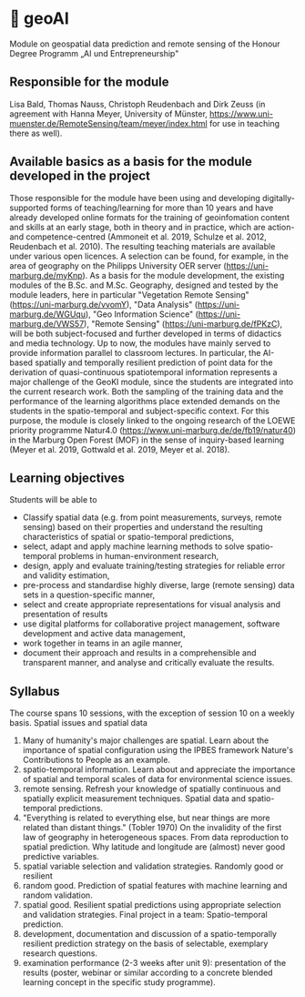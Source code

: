# :construction: geoAI
Module on geospatial data prediction and remote sensing of the Honour Degree Programm „AI und Entrepreneurship"

## Responsible for the module
Lisa Bald, Thomas Nauss, Christoph Reudenbach and Dirk Zeuss (in agreement with Hanna Meyer, University of Münster, https://www.uni-muenster.de/RemoteSensing/team/meyer/index.html for use in teaching there as well).  

## Available basics as a basis for the module developed in the project
Those responsible for the module have been using and developing digitally-supported forms of teaching/learning for more than 10 years and have already developed online formats for the training of geoinfomation content and skills at an early stage, both in theory and in practice, which are action- and competence-centred (Ammoneit et al. 2019, Schulze et al. 2012, Reudenbach et al. 2010).
The resulting teaching materials are available under various open licences. A selection can be found, for example, in the area of geography on the Philipps University OER server (https://uni-marburg.de/myKnp). As a basis for the module development, the existing modules of the B.Sc. and M.Sc. Geography, designed and tested by the module leaders, here in particular "Vegetation Remote Sensing" (https://uni-marburg.de/vvomY), "Data Analysis" (https://uni-marburg.de/WGUqu), "Geo Information Science" (https://uni-marburg.de/VWS57), "Remote Sensing" (https://uni-marburg.de/fPKzC), will be both subject-focused and further developed in terms of didactics and media technology. Up to now, the modules have mainly served to provide information parallel to classroom lectures. In particular, the AI-based spatially and temporally resilient prediction of point data for the derivation of quasi-continuous spatiotemporal information represents a major challenge of the GeoKI module, since the students are integrated into the current research work. Both the sampling of the training data and the performance of the learning algorithms place extended demands on the students in the spatio-temporal and subject-specific context.  For this purpose, the module is closely linked to the ongoing research of the LOEWE priority programme Natur4.0 (https://www.uni-marburg.de/de/fb19/natur40) in the Marburg Open Forest (MOF) in the sense of inquiry-based learning (Meyer et al. 2019, Gottwald et al. 2019, Meyer et al. 2018).

## Learning objectives
Students will be able to
- Classify spatial data (e.g. from point measurements, surveys, remote sensing) based on their properties and understand the resulting characteristics of spatial or spatio-temporal predictions,
- select, adapt and apply machine learning methods to solve spatio-temporal problems in human-environment research,
- design, apply and evaluate training/testing strategies for reliable error and validity estimation,
- pre-process and standardise highly diverse, large (remote sensing) data sets in a question-specific manner,
- select and create appropriate representations for visual analysis and presentation of results
- use digital platforms for collaborative project management, software development and active data management,
- work together in teams in an agile manner,
- document their approach and results in a comprehensible and transparent manner, and analyse and critically evaluate the results.

## Syllabus
The course spans 10 sessions, with the exception of session 10 on a weekly basis.
Spatial issues and spatial data
1. Many of humanity's major challenges are spatial. Learn about the importance of spatial configuration using the IPBES framework Nature's Contributions to People as an example.
2. spatio-temporal information. Learn about and appreciate the importance of spatial and temporal scales of data for environmental science issues.
3. remote sensing. Refresh your knowledge of spatially continuous and spatially explicit measurement techniques.
Spatial data and spatio-temporal predictions.
4. "Everything is related to everything else, but near things are more related than distant things." (Tobler 1970) On the invalidity of the first law of geography in heterogeneous spaces.
From data reproduction to spatial prediction. Why latitude and longitude are (almost) never good predictive variables.
6. spatial variable selection and validation strategies.
Randomly good or resilient
7. random good. Prediction of spatial features with machine learning and random validation.  
8. spatial good. Resilient spatial predictions using appropriate selection and validation strategies.
Final project in a team: Spatio-temporal prediction.
9. development, documentation and discussion of a spatio-temporally resilient prediction strategy on the basis of selectable, exemplary research questions.
10. examination performance (2-3 weeks after unit 9): presentation of the results (poster, webinar or similar according to a concrete blended learning concept in the specific study programme).
